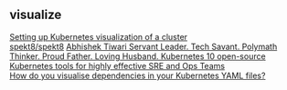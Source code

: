


## visualize

[Setting up Kubernetes visualization of a cluster](https://kubecloud.io/setting-up-kubernetes-visualization-of-a-cluster-96826433fc64)  
[spekt8/spekt8](https://github.com/spekt8/spekt8)
[
Abhishek Tiwari
Servant Leader. Tech Savant. Polymath Thinker. Proud Father. Loving Husband.
Kubernetes
10 open-source Kubernetes tools for highly effective SRE and Ops Teams
](https://www.abhishek-tiwari.com/10-open-source-tools-for-highly-effective-kubernetes-sre-and-ops-teams/)  
[How do you visualise dependencies in your Kubernetes YAML files?](https://learnk8s.io/visualise-dependencies-kubernetes/)